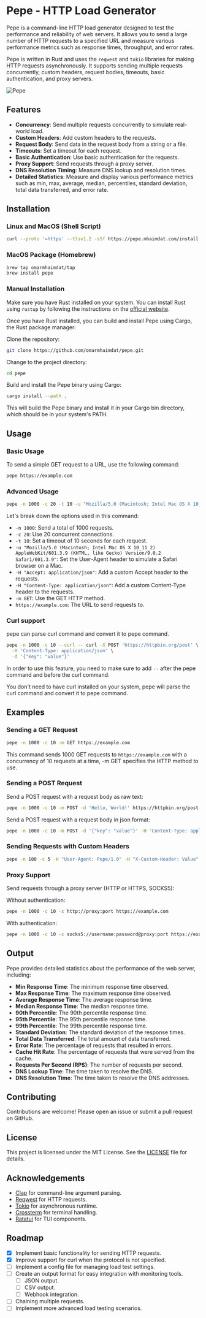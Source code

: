 # Pepe - HTTP Load Generator

Pepe is a command-line HTTP load generator designed to test the performance and reliability of web servers. It allows you to send a large number of HTTP requests to a specified URL and measure various performance metrics such as response times, throughput, and error rates.

Pepe is written in Rust and uses the `reqwest` and `tokio` libraries for making HTTP requests asynchronously. It supports sending multiple requests concurrently, custom headers, request bodies, timeouts, basic authentication, and proxy servers.

![Pepe](assets/pepe.gif)

## Features

- **Concurrency**: Send multiple requests concurrently to simulate real-world load.
- **Custom Headers**: Add custom headers to the requests.
- **Request Body**: Send data in the request body from a string or a file.
- **Timeouts**: Set a timeout for each request.
- **Basic Authentication**: Use basic authentication for the requests.
- **Proxy Support**: Send requests through a proxy server.
- **DNS Resolution Timing**: Measure DNS lookup and resolution times.
- **Detailed Statistics**: Measure and display various performance metrics such as min, max, average, median, percentiles, standard deviation, total data transferred, and error rate.

## Installation

### Linux and MacOS (Shell Script)

```bash
curl --proto '=https' --tlsv1.2 -sSf https://pepe.mhaimdat.com/install.sh | bash
```

### MacOS Package (Homebrew)

```bash
brew tap omarmhaimdat/tap
brew install pepe
```

### Manual Installation

Make sure you have Rust installed on your system. You can install Rust using `rustup` by following the instructions on the [official website](https://www.rust-lang.org/tools/install).

Once you have Rust installed, you can build and install Pepe using Cargo, the Rust package manager:


Clone the repository:

```bash
git clone https://github.com/omarmhaimdat/pepe.git
```

Change to the project directory:
```bash
cd pepe
```

Build and install the Pepe binary using Cargo:
```bash
cargo install --path .
```

This will build the Pepe binary and install it in your Cargo bin directory, which should be in your system's PATH.

## Usage

### Basic Usage

To send a simple GET request to a URL, use the following command:

```bash
pepe https://example.com
```

### Advanced Usage

```bash
pepe -n 1000 -c 20 -t 10 -u "Mozilla/5.0 (Macintosh; Intel Mac OS X 10_11_2) AppleWebKit/601.3.9 (KHTML, like Gecko) Version/9.0.2 Safari/601.3.9" -H "Accept: application/json" -H "Content-Type: application/json" -m GET https://example.com
```

Let's break down the options used in this command:

- `-n 1000`: Send a total of 1000 requests.
- `-c 20`: Use 20 concurrent connections.
- `-t 10`: Set a timeout of 10 seconds for each request.
- `-u "Mozilla/5.0 (Macintosh; Intel Mac OS X 10_11_2) AppleWebKit/601.3.9 (KHTML, like Gecko) Version/9.0.2 Safari/601.3.9"`: Set the User-Agent header to simulate a Safari browser on a Mac.
- `-H "Accept: application/json"`: Add a custom Accept header to the requests.
- `-H "Content-Type: application/json"`: Add a custom Content-Type header to the requests.
- `-m GET`: Use the GET HTTP method.
- `https://example.com`: The URL to send requests to.


### Curl support

pepe can parse curl command and convert it to pepe command.

```bash
pepe -n 1000 -c 10 --curl -- curl -X POST 'https://httpbin.org/post' \
  -H 'Content-Type: application/json' \
  -d '{"key": "value"}'
```

In order to use this feature, you need to make sure to add `--` after the pepe command and before the curl command.

You don't need to have curl installed on your system, pepe will parse the curl command and convert it to pepe command.

## Examples

### Sending a GET Request

```bash
pepe -n 1000 -c 10 -m GET https://example.com
```

This command sends 1000 GET requests to `https://example.com` with a concurrency of 10 requests at a time, -m GET specifies the HTTP method to use.

### Sending a POST Request

Send a POST request with a request body as raw text:

```bash
pepe -n 1000 -c 10 -m POST -d 'Hello, World!' https://httpbin.org/post
```

Send a POST request with a request body in json format:

```bash
pepe -n 1000 -c 10 -m POST -d '{"key": "value"}' -H 'Content-Type: application/json' https://httpbin.org/post
```

### Sending Requests with Custom Headers

```bash
pepe -n 100 -c 5 -H "User-Agent: Pepe/1.0" -H "X-Custom-Header: Value" https://example.com
```

### Proxy Support

Send requests through a proxy server (HTTP or HTTPS, SOCKS5):

Without authentication:

```bash
pepe -n 1000 -c 10 -x http://proxy:port https://example.com
```


With authentication:

```bash
pepe -n 1000 -c 10 -x socks5://username:password@proxy:port https://example.com
```

## Output

Pepe provides detailed statistics about the performance of the web server, including:

- **Min Response Time**: The minimum response time observed.
- **Max Response Time**: The maximum response time observed.
- **Average Response Time**: The average response time.
- **Median Response Time**: The median response time.
- **90th Percentile**: The 90th percentile response time.
- **95th Percentile**: The 95th percentile response time.
- **99th Percentile**: The 99th percentile response time.
- **Standard Deviation**: The standard deviation of the response times.
- **Total Data Transferred**: The total amount of data transferred.
- **Error Rate**: The percentage of requests that resulted in errors.
- **Cache Hit Rate**: The percentage of requests that were served from the cache.
- **Requests Per Second (RPS)**: The number of requests per second.
- **DNS Lookup Time**: The time taken to resolve the DNS.
- **DNS Resolution Time**: The time taken to resolve the DNS addresses.


## Contributing

Contributions are welcome! Please open an issue or submit a pull request on GitHub.

## License

This project is licensed under the MIT License. See the [LICENSE](LICENSE) file for details.

## Acknowledgements

- [Clap](https://github.com/clap-rs/clap) for command-line argument parsing.
- [Reqwest](https://github.com/seanmonstar/reqwest) for HTTP requests.
- [Tokio](https://github.com/tokio-rs/tokio) for asynchronous runtime.
- [Crossterm](https://github.com/crossterm-rs/crossterm) for terminal handling.
- [Ratatui](https://github.com/ratatui/ratatui) for TUI components.


## Roadmap

- [x] Implement basic functionality for sending HTTP requests.
- [x] Improve support for curl when the protocol is not specified.
- [ ] Implement a config file for managing load test settings.
- [ ] Create an output format for easy integration with monitoring tools.
  - [ ] JSON output.
  - [ ] CSV output.
  - [ ] Webhook integration.
- [ ] Chaining multiple requests.
- [ ] Implement more advanced load testing scenarios.
